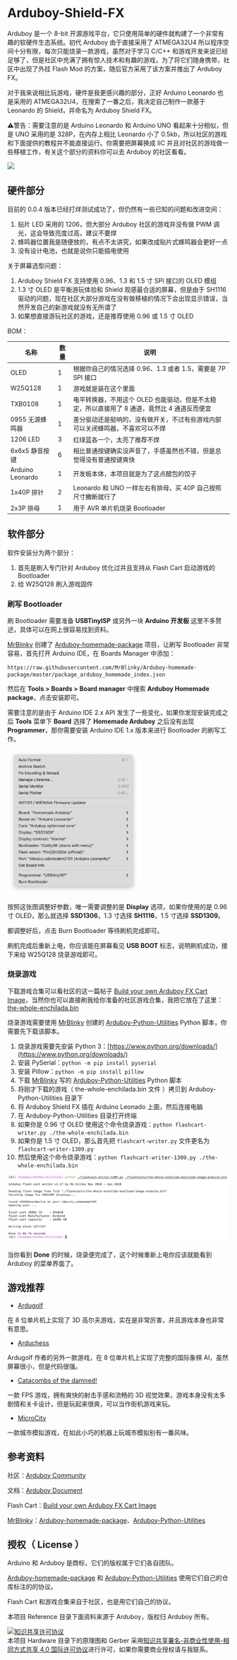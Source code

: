 # Arduboy-Shield-FX

Arduboy 是一个 8-bit 开源游戏平台，它只使用简单的硬件就构建了一个非常有趣的软硬件生态系统。初代 Arduboy 由于直接采用了 ATMEGA32U4 所以程序空间十分有限，每次只能烧录一款游戏，虽然对于学习 C/C++ 和游戏开发来说已经足够了，但是社区中充满了拥有惊人技术和有趣的游戏，为了将它们随身携带，社区中出现了外挂 Flash Mod 的方案，随后官方采用了该方案并推出了 Arduboy FX。

对于我来说相比玩游戏，硬件是我更感兴趣的部分，正好 Arduino Leonardo 也是采用的 ATMEGA32U4，在搜索了一番之后，我决定自己制作一款基于 Leonardo 的 Shield，并命名为 Arduboy Shield FX。

⚠️警告：需要注意的是 Arduino Leonardo 和 Arduino UNO 看起来十分相似，但是 UNO 采用的是 328P，在内存上相比 Leonardo 小了 0.5kb，所以社区的游戏和下面提供的教程并不能直接运行。你需要把屏幕换成 IIC 并且对社区的游戏做一些移植工作，有关这个部分的资料你可以去 Arduboy 的社区看看。

![](/Image/arduboy-shield-fx.png)

## 硬件部分

目前的 0.0.4 版本已经打烊测试成功了，但仍然有一些已知的问题和改进空间：

1. 贴片 LED 采用的 1206，但大部分 Arduboy 社区的游戏并没有做 PWM 调光，这会导致亮度过高，建议不要焊
2. 蜂鸣器位置我是随便放的，有点不太讲究，如果改成贴片式蜂鸣器会更好一点
3. 没有设计电池，也就是说你只能插电使用

关于屏幕选型问题：

1. Arduboy Shield FX 支持使用 0.96、1.3 和 1.5 寸 SPI 接口的 OLED 模组
2. 1.3 寸 OLED 是平衡游玩体验和 Shield 观感最合适的屏幕，但是由于 SH1116 驱动的问题，现在社区大部分游戏在没有做移植的情况下会出现显示错误，当然开发自己的新游戏就没有无所谓了
3. 如果想直接游玩社区的游戏，还是推荐使用 0.96 或 1.5 寸 OLED

BOM：

| 名称 | 数量 | 说明 |
|---|---|---|
| OLED | 1 | 根据你自己的情况选择 0.96、1.3 或者 1.5，需要是 7P SPI 接口 |
| W25Q128 | 1 | 游戏就是装在这个里面 |
| TXB0108 | 1 | 电平转换器，不用这个 OLED 也能驱动，但是不太稳定，所以直接用了 8 通道，竟然比 4 通道反而便宜 |
| 0955 无源蜂鸣器 | 1 | 差分驱动还是挺响的，没有做开关，不过有些游戏内部可以关闭蜂鸣器，不喜欢可以不焊 |
| 1206 LED | 3 | 红绿蓝各一个，太亮了推荐不焊 |
| 6x6x5 静音按键 | 6 | 相比普通按键确实没声音了，手感虽然也不错，但是总觉得没有普通按键爽快 |
| Arduino Leonardo | 1 | 开发板本体，本项目就是为了这点醋包的饺子 |
| 1x40P 排针 | 2 | Leonardo 和 UNO 一样左右有排母，买 40P 自己按照尺寸撇断就行了 |
| 2x3P 排母 | 1 | 用于 AVR 单片机烧录 Bootloader |

## 软件部分

软件安装分为两个部分：

1. 首先是刷入专门针对 Arduboy 优化过并且支持从 Flash Cart 启动游戏的 Bootloader
2. 给 W25Q128 刷入游戏固件

### 刷写 Bootloader

刷 Bootloader 需要准备 **USBTinyISP** 或另外一块 **Arduino 开发板** 这里不多赘述，具体可以在网上很容易找到资料。

[MrBlinky](https://github.com/MrBlinky) 创建了 [Arduboy-homemade-package](https://github.com/MrBlinky/Arduboy-homemade-package) 项目，让刷写 Bootloader 非常容易，首先打开 Arduino IDE，在 Boards Manager 中添加：

```
https://raw.githubusercontent.com/MrBlinky/Arduboy-homemade-package/master/package_arduboy_homemade_index.json
```

然后在 **Tools > Boards > Board manager** 中搜索 **Arduboy Homemade package**，点击安装即可。

需要注意的是由于 Arduino IDE 2.x API 发生了一些变化，如果你发现安装完成之后 **Tools** 菜单下 **Board** 选择了 **Homemade Arduboy** 之后没有出现 **Programmer**，那你需要安装 Arduino IDE 1.x 版本来进行 Bootloader 的刷写工作。

<img width="300" src="/Image/tools-menu.png" />

按照这张图调整好参数，唯一需要调整的是 **Display** 选项，如果你使用的是 0.96 寸 OLED，那么就选择 **SSD1306**，1.3 寸选择 **SH1116**，1.5 寸选择 **SSD1309**。

都调整好后，点击 Burn Bootloader 等待刷机完成即可。

刷机完成后重新上电，你应该能在屏幕看见 **USB BOOT** 标志，说明刷机成功，接下来给 W25Q128 烧录游戏即可。

### 烧录游戏

下载游戏合集可以看社区的这一篇帖子 [Build your own Arduboy FX Cart Image](https://community.arduboy.com/t/build-your-own-arduboy-fx-cart-image/10395)，当然你也可以直接刷我给你准备的社区游戏合集，我把它放在了这里： [the-whole-enchilada.bin](./Software/Flash%20Cart/the-whole-enchilada.bin)

烧录游戏需要使用 [MrBlinky](https://github.com/MrBlinky) 创建的 [Arduboy-Python-Utilities](https://github.com/MrBlinky/Arduboy-Python-Utilities) Python 脚本，你需要先下载该脚本。

1. 烧录游戏需要先安装 Python 3：[https://www.python.org/downloads/](https://www.python.org/downloads/)
2. 安装 PySerial：``python -m pip install pyserial``
3. 安装 Pillow：``python -m pip install pillow``
4. 下载 [MrBlinky](https://github.com/MrBlinky) 写的 [Arduboy-Python-Utilities](https://github.com/MrBlinky/Arduboy-Python-Utilities) Python 脚本
5. 将刚才下载的游戏（ the-whole-enchilada.bin 文件 ）拷贝到 Arduboy-Python-Utilities 目录下
6. 将 Arduboy Shield FX 插在 Arduino Leonado 上面，然后连接电脑
7. 在 Arduboy-Python-Utilities 目录打开终端
8. 如果你是 0.96 寸 OLED 使用这个命令烧录游戏：``python flashcart-writer.py ./the-whole-enchilada.bin``
9. 如果你是 1.5 寸 OLED，那么首先把 ``flashcart-writer.py`` 文件更名为 ``flashcart-writer-1309.py``
10. 然后使用这个命令烧录游戏：``python flashcart-writer-1309.py ./the-whole-enchilada.bin``

![](/Image/terminal.png)

当你看到 **Done** 的时候，烧录便完成了，这个时候重新上电你应该就能看到 Arduboy 的菜单界面了。

## 游戏推荐

- [Ardugolf](https://community.arduboy.com/t/ardugolf-18-hole-mini-golf/10462)

在 8 位单片机上实现了 3D 高尔夫游戏，实在是非常厉害，并且游戏本身也非常有意思。

- [Arduchess](https://community.arduboy.com/t/arduchess-play-chess-on-the-arduboy/9676)

Ardugolf 作者的另外一款游戏，在 8 位单片机上实现了完整的国际象棋 AI，虽然屏幕很小，但是代码很强。

- [Catacombs of the damned!](https://community.arduboy.com/t/catacombs-of-the-damned-formerly-another-fps-style-3d-demo/6565/)

一款 FPS 游戏，拥有爽快的射击手感和流畅的 3D 视觉效果，游戏本身没有太多剧情和关卡设计，但是玩起来很爽，可以当作街机游戏来玩。

- [MicroCity](https://community.arduboy.com/t/microcity-city-simulation-in-your-pocket/4808)

一款城市模拟游戏，在如此小巧的机器上玩城市模拟别有一番风味。

## 参考资料

社区：[Arduboy Community](https://community.arduboy.com/)

文档：[Arduboy Document](https://community.arduboy.com/t/library-documentation/7836)

Flash Cart：[Build your own Arduboy FX Cart Image](https://community.arduboy.com/t/build-your-own-arduboy-fx-cart-image/10395)

[MrBlinky](https://github.com/MrBlinky)：[Arduboy-homemade-package](https://github.com/MrBlinky/Arduboy-homemade-package)、[Arduboy-Python-Utilities](https://github.com/MrBlinky/Arduboy-Python-Utilities)

## 授权（ License ）

Arduino 和 Arduboy 是商标，它们的版权属于它们各自团队。

[Arduboy-homemade-package](https://github.com/MrBlinky/Arduboy-homemade-package) 和 [Arduboy-Python-Utilities](htvtps://github.com/MrBlinky/Arduboy-Python-Utilities) 使用它们自己的仓库标注的的协议。

Flash Cart 和游戏合集来自于社区，也是用它们自己的协议。

本项目 Reference 目录下面资料来源于 Arduboy，版权归 Arduboy 所有。

<a rel="license" href="http://creativecommons.org/licenses/by-nc-sa/4.0/"><img alt="知识共享许可协议" style="border-width:0" src="https://i.creativecommons.org/l/by-nc-sa/4.0/88x31.png" /></a><br />本项目 Hardware 目录下的原理图和 Gerber 采用<a rel="license" href="http://creativecommons.org/licenses/by-nc-sa/4.0/">知识共享署名-非商业性使用-相同方式共享 4.0 国际许可协议</a>进行许可，如果你需要商业授权请与我联系。
